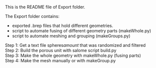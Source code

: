 This is the README file of Export folder. </br>

The Export folder contains: </br>
- exported .brep files that hold different geometries. </br>
- script to automate fusing of different geometry parts (makeWhole.py) </br>
- script to automate meshing and grouping (makeGroups.py) </br>

Step 1: Get a text file spheres*amount* that was randomized and filtered </br>
Step 2: Build the porous unit with salome script build.py </br>
Step 3: Make the whole geometry with makeWhole.py (fusing parts) </br>
Step 4: Make the mesh manually or with makeGroup.py
